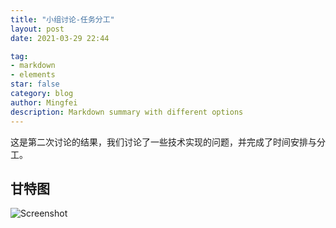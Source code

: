 ```yaml
---
title: "小组讨论-任务分工"
layout: post
date: 2021-03-29 22:44

tag:
- markdown
- elements
star: false
category: blog
author: Mingfei
description: Markdown summary with different options
---
```


这是第二次讨论的结果，我们讨论了一些技术实现的问题，并完成了时间安排与分工。

## 甘特图


![Screenshot](https://github.com/guoriyue/intelligent_hardware/tree/master/assets/images/gant.png)
